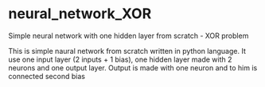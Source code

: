 # neural_network_XOR
Simple neural network with one hidden layer from scratch - XOR problem

This is simple naural network from scratch written in python language. It use one input layer (2 inputs + 1 bias), one hidden layer made with 2 neurons and one output layer.
Output is made with one neuron and to him is connected second bias
